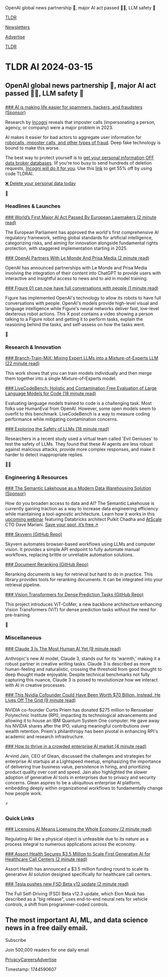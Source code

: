 OpenAI global news partnership 📰, major AI act passed 🧑‍⚖️, LLM safety 🦺

[TLDR](/)

[Newsletters](/newsletters)

[Advertise](https://advertise.tldr.tech/)

[TLDR](/)

# TLDR AI 2024-03-15

## OpenAI global news partnership 📰, major AI act passed 🧑‍⚖️, LLM safety 🦺

### 

[### AI is making life easier for spammers, hackers, and fraudsters (Sponsor)](https://get.incogni.io/aff_c?offer_id=1151&amp;aff_id=16286&amp;source=tldrai)

Research by [Incogni](https://get.incogni.io/aff_c?offer_id=1151&aff_id=16286&source=tldrai) reveals that imposter calls (impersonating a person, agency, or company) were a major problem in 2023.

AI makes it easier for bad actors to aggregate user information for [robocalls, imposter calls, and other types of fraud](https://get.incogni.io/aff_c?offer_id=1151&aff_id=16286&source=tldrai). Deep fake technology is bound to make this worse.

The best way to protect yourself is to [get your personal information OFF data broker databases](https://get.incogni.io/aff_c?offer_id=1151&aff_id=16286&source=tldrai). Iif you’re too busy to send hundreds of deletion requests, [Incogni will do it for you](https://get.incogni.io/aff_c?offer_id=1151&aff_id=16286&source=tldrai). Use this [link](https://get.incogni.io/aff_c?offer_id=1151&aff_id=16286&source=tldrai) to get 55% off by using code TLDRAI.

[❌ Delete your personal data today](https://get.incogni.io/aff_c?offer_id=1151&aff_id=16286&source=tldrai)

🚀

### Headlines & Launches

[### World’s First Major AI Act Passed By European Lawmakers (2 minute read)](https://www.cnbc.com/2024/03/13/european-lawmakers-endorse-worlds-first-major-act-to-regulate-ai.html?utm_source=tldrai)

The European Parliament has approved the world's first comprehensive AI regulatory framework, setting global standards for artificial intelligence, categorizing risks, and aiming for innovation alongside fundamental rights protection, with staggered implementation starting in 2025.

[### OpenAI Partners With Le Monde And Prisa Media (2 minute read)](https://openai.com/blog/global-news-partnerships-le-monde-and-prisa-media?utm_source=tldrai)

OpenAI has announced partnerships with Le Monde and Prisa Media involving the integration of their content into ChatGPT to provide users with interactive and insightful access to news and to aid in model training.

[### Figure 01 can now have full conversations with people (1 minute read)](https://twitter.com/figure_robot/status/1767913661253984474?utm_source=tldrai)

Figure has implemented OpenAI's technology to allow its robots to have full conversations with people. OpenAI's models provide high-level visual and language intelligence while Figure's neural networks deliver fast, low-level dexterous robot actions. This X post contains a video showing a person talking to a Figure robot and getting it to perform tasks, explain the reasoning behind the tasks, and self-assess on how the tasks went.

🧠

### Research & Innovation

[### Branch-Train-MiX: Mixing Expert LLMs into a Mixture-of-Experts LLM (22 minute read)](https://arxiv.org/abs/2403.07816?utm_source=tldrai)

This work shows that you can train models individually and then merge them together into a single Mixture-of-Experts model.

[### LiveCodeBench: Holistic and Contamination Free Evaluation of Large Language Models for Code (18 minute read)](https://arxiv.org/abs/2403.07974?utm_source=tldrai)

Evaluating language models trained to code is a challenging task. Most folks use HumanEval from OpenAI. However, some open models seem to overfit to this benchmark. LiveCodeBench is a way to measure coding performance while mitigating contamination concerns.

[### Exploring the Safety of LLMs (18 minute read)](https://arxiv.org/abs/2311.11855v1?utm_source=tldrai)

Researchers in a recent study used a virtual team called 'Evil Geniuses' to test the safety of LLMs. They found that these AI agents are less robust against malicious attacks, provide more complex responses, and make it harder to detect inappropriate replies.

👨‍💻

### Engineering & Resources

[### The Semantic Lakehouse as a Modern Data Warehousing Solution (Sponsor)](https://bit.ly/434awvq?utm_source=tldrai)

How do you broaden access to data and AI? The Semantic Lakehouse is currently gaining traction as a way to increase data engineering efficiency while maintaining a tool-agnostic architecture. Learn how it works in this [upcoming webinar](https://bit.ly/434awvq) featuring Databricks architect Pulkit Chadha and [AtScale](https://bit.ly/434awvq) CTO Dave Mariani. [Save your spot, it’s free ↗️](https://bit.ly/434awvq)

[### Skyvern (GitHub Repo)](https://github.com/Skyvern-AI/skyvern?utm_source=tldrai)

Skyvern automates browser-based workflows using LLMs and computer vision. It provides a simple API endpoint to fully automate manual workflows, replacing brittle or unreliable automation solutions.

[### Document Reranking (GitHub Repo)](https://github.com/AnswerDotAI/rerankers/?utm_source=tldrai)

Reranking documents is key for retrieval but hard to do in practice. This library provides tools for reranking documents. It can be integrated into your retrieval pipeline.

[### Vision Transformers for Dense Prediction Tasks (GitHub Repo)](https://github.com/Traffic-X/ViT-CoMer?utm_source=tldrai)

This project introduces ViT-CoMer, a new backbone architecture enhancing Vision Transformers (ViT) for dense prediction tasks without the need for pre-training.

🎁

### Miscellaneous

[### Claude 3 Is The Most Human AI Yet (9 minute read)](https://every.to/napkin-math/claude-3-is-the-most-human-ai-yet?utm_source=tldrai)

Anthropic's new AI model, Claude 3, stands out for its 'warmth,' making it a robust partner in creative writing tasks. Claude 3 is described as more human-feeling and naturalistic, crossing the threshold from good thought to deep thought made enjoyable. Despite technical benchmarks not fully capturing this nuance, Claude 3 is poised to revolutionize how we interact with AI in creative processes.

[### This Nvidia Cofounder Could Have Been Worth $70 Billion. Instead, He Lives Off The Grid (9 minute read)](https://www.forbes.com/sites/phoebeliu/2023/11/26/this-nvidia-cofounder-could-have-been-worth-70-billion-instead-he-lives-off-the-grid?utm_source=tldrai)

NVIDIA co-founder Curtis Priem has donated $275 million to Rensselaer Polytechnic Institute (RPI), impacting its technological advancements and allowing it to house an IBM Quantum System One computer. He gave away his NVIDIA shares after the IPO, valuing meaningful contributions over wealth retention. Priem's philanthropy has been pivotal in enhancing RPI's academic and research infrastructure.

[### How to thrive in a crowded enterprise AI market (4 minute read)](https://lsvp.com/stories/generative-sf-how-to-thrive-in-a-crowded-enterprise-ai-market?utm_source=tldrai)

Arvind Jain, CEO of Glean, discussed the challenges and strategies for enterprise AI startups at a Lightspeed meetup, emphasizing the importance of delivering true business value, persistence in hiring, and prioritizing product quality over cost and speed. Jain also highlighted the slower adoption of generative AI tools in enterprises due to privacy and security concerns. Glean aspires to be a ubiquitous enterprise AI platform, embedding deeply within organizational workflows to fundamentally change how people work.

⚡️

### Quick Links

[### Licensing AI Means Licensing the Whole Economy (2 minute read)](https://www.fromthenew.world/p/licensing-ai-means-licensing-the?utm_source=tldrai)

Regulating AI like a physical object is unfeasible due to its nature as a process integral to numerous applications across the economy.

[### Assort Health Secures $3.5 Million to Scale First Generative AI for Healthcare Call Centers (2 minute read)](https://www.assorthealth.com/blog-posts/assort-health-secures-3-5-million-to-scale-first-generative-ai-for-healthcare-call-centers?utm_source=tldrai)

Assort Health has announced a $3.5 million funding round to scale its generative AI solution designed specifically for healthcare call centers.

[### Tesla pushes new FSD Beta v12 update (2 minute read)](https://electrek.co/2024/03/12/tesla-pushes-new-fsd-beta-v12-update-no-new-note-but-musk-big-release/?utm_source=tldrai)

The Full Self-Driving (FSD) Beta v12.3 update, which Elon Musk has described as a "big release", uses end-to-end neural nets for vehicle controls, a shift from programmer-coded controls.

## The most important AI, ML, and data science news in a free daily email.

Subscribe

Join 500,000 readers for one daily email

[Privacy](/privacy)[Careers](https://jobs.ashbyhq.com/tldr.tech)[Advertise](/ai/advertise)

Timestamp: 1744590607